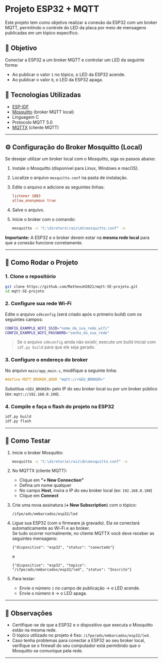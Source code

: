 # Projeto ESP32 + MQTT

Este projeto tem como objetivo realizar a conexão da ESP32 com um broker MQTT, permitindo o controle do LED da placa por meio de mensagens publicadas em um tópico específico.

## 🎯 Objetivo

Conectar a ESP32 a um broker MQTT e controlar um LED da seguinte forma:

- Ao publicar o valor `1` no tópico, o LED da ESP32 acende.
- Ao publicar o valor `0`, o LED da ESP32 apaga.

## 🧰 Tecnologias Utilizadas

- [ESP-IDF](https://docs.espressif.com/projects/esp-idf/en/latest/)
- [Mosquitto](https://mosquitto.org/) (broker MQTT local)
- Linguagem C
- Protocolo MQTT 5.0
- [MQTTX](https://mqttx.app/) (cliente MQTT)

---

## ⚙️ Configuração do Broker Mosquitto (Local)

Se desejar utilizar um broker local com o Mosquitto, siga os passos abaixo:

1. Instale o Mosquitto (disponível para Linux, Windows e macOS).
2. Localize o arquivo `mosquitto.conf` na pasta de instalação.
3. Edite o arquivo e adicione as seguintes linhas:

   ```conf
   listener 1883
   allow_anonymous true
   ```

4. Salve o arquivo.
5. Inicie o broker com o comando:

   ```bash
   mosquitto -c "C:\diretoro\raiz\do\mosquitto.conf" -v
   ```

**Importante:** A ESP32 e o broker devem estar na **mesma rede local** para que a conexão funcione corretamente.

---

## 🚀 Como Rodar o Projeto

### 1. Clone o repositório

```bash
git clone https://github.com/MatheusH2021/mqtt-SE-projeto.git
cd mqtt-SE-projeto
```

### 2. Configure sua rede Wi-Fi

Edite o arquivo `sdkconfig` (será criado após o primeiro build) com os seguintes campos:

```bash
CONFIG_EXAMPLE_WIFI_SSID="nome_da_sua_rede_wifi"
CONFIG_EXAMPLE_WIFI_PASSWORD="senha_da_sua_rede"
```

> Se o arquivo `sdkconfig` ainda não existir, execute um build inicial com `idf.py build` para que ele seja gerado.

### 3. Configure o endereço do broker

No arquivo `main/app_main.c`, modifique a seguinte linha:

```c
#define MQTT_BROKER_ADDR "mqtt://<SEU_BROKER>"
```

Substitua `<SEU_BROKER>` pelo IP do seu broker local ou por um broker público (ex: `mqtt://192.168.0.100`).

### 4. Compile e faça o flash do projeto na ESP32

```bash
idf.py build
idf.py flash
```

---

## 🧪 Como Testar

1. Inicie o broker Mosquitto:

   ```bash
   mosquitto -c "C:\diretorio\raiz\do\mosquitto.conf" -v
   ```

2. No MQTTX (cliente MQTT):

   - Clique em **"+ New Connection"**
   - Defina um nome qualquer
   - No campo **Host**, insira o IP do seu broker local (ex: `192.168.0.100`)
   - Clique em **Connect**

3. Crie uma nova assinatura (**+ New Subscription**) com o tópico:

   ```
   /ifpe/ads/embarcados/esp32/led
   ```

4. Ligue sua ESP32 (com o firmware já gravado). Ela se conectará automaticamente ao Wi-Fi e ao broker.  
   Se tudo ocorrer normalmente, no cliente MQTTX você deve receber as seguintes mensagens:

   ```
   {"dispositivo": "esp32", "status": "conectado"}
   ```

   e

   ```
   {"dispositivo": "esp32", "topico": "/ifpe/ads/embarcados/esp32/led", "status": "Inscrito"}
   ```

5. Para testar:

   - Envie o número `1` no campo de publicação → o LED acende.
   - Envie o número `0` → o LED apaga.

---

## 📝 Observações

- Certifique-se de que a ESP32 e o dispositivo que executa o Mosquitto estão na mesma rede.
- O tópico utilizado no projeto é fixo: `/ifpe/ads/embarcados/esp32/led`.
- Caso tenha problemas para conectar a ESP32 ao seu broker local, verifique se o firewall do seu computador está permitindo que o Mosquitto se comunique pela rede.

---
